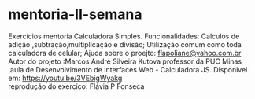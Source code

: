 # mentoria-II-semana
Exercícios mentoria 
Calculadora Simples.
Funcionalidades: Calculos de adição ,subtração,multiplicação e divisão;
Utilização comum como toda calculadora de celular;
Ajuda sobre o proejto:  flapoliane@yahoo.com.br
Autor do projeto :Marcos André Silveira Kutova  professor da PUC Minas ,aula de  Desenvolvimento de Interfaces Web - Calculadora JS. Disponivel em:
https://youtu.be/3VEbigWyakg  
reprodução do exercico: Flávia P Fonseca
